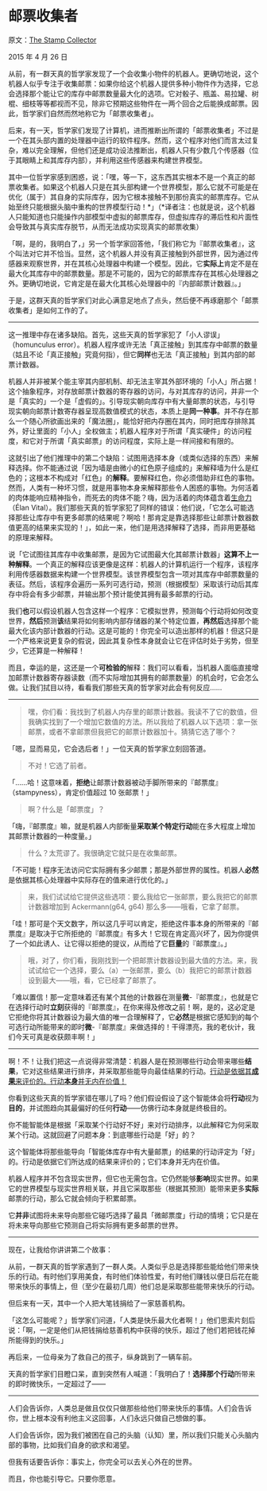 # 邮票收集者

原文：[The Stamp Collector](https://mindingourway.com/the-stamp-collector/)

2015 年 4 月 26 日

从前，有一群天真的哲学家发现了一个会收集小物件的机器人。更确切地说，这个机器人似乎专注于收集邮票：如果你给这个机器人提供多种小物件作为选择，它总会选择那个能让它的库存中邮票数量最大化的选项。它对骰子、瓶盖、易拉罐、树棍、细枝等等都视而不见，除非它预期这些物件在一两个回合之后能换成邮票。因此，哲学家们自然而然地称它为「邮票收集者」。

后来，有一天，哲学家们发现了计算机，进而推断出所谓的「邮票收集者」不过是一个在其头部内置的处理器中运行的软件程序。然而，这个程序对他们而言太过复杂，难以完全理解，但他们还是成功设法推断出，机器人只有少数几个传感器（位于其眼睛上和其库存内部），并利用这些传感器来构建世界模型。

其中一位哲学家感到困惑，说：「嘿，等一下，这东西其实根本不是一个真正的邮票收集者。如果这个机器人只是在其头部构建一个世界模型，那么它就不可能是在优化（属于）其自身的实际库存，因为它根本接触不到那份真实的邮票库存。它从始至终只能根据头脑中重构的世界模型行动！\*」（\*译者注：也就是说，这个机器人只能知道也只能操作内部模型中虚拟的邮票库存，但虚拟库存的滞后性和片面性会导致其与真实库存脱节，从而无法成功实现真实的邮票收集）

「啊，是的，我明白了，」另一个哲学家回答他，「我们称它为『邮票收集者』，这个叫法对它并不恰当。显然，这个机器人并没有真正接触到外部世界，因为通过传感器来观察世界，并在其核心处理器中构建一个模型。因此，它**实际上**肯定不是在最大化其库存中的邮票数量。那是不可能的，因为它的邮票库存在其核心处理器之外。更确切地说，它肯定是在最大化其核心处理器中的『内部邮票计数器』。」

于是，这群天真的哲学家们对此心满意足地点了点头，然后便不再琢磨那个「邮票收集者」是如何工作的了。

------

这一推理中存在诸多缺陷。首先，这些天真的哲学家犯了「小人谬误」（homunculus error）。机器人程序或许无法「真正接触」到其库存中邮票的数量（姑且不论「真正接触」究竟何指），但它**同样**也无法「真正接触」到其内部的邮票计数器。

机器人并非被某个能主宰其内部机制、却无法主宰其外部环境的「小人」所占据！这个抽象程序，对存放邮票计数器的寄存器的访问，与对其库存的访问，并非一个是「真实的」一个是「虚假的」。引导现实朝向库存中有大量邮票的状态，与引导现实朝向邮票计数寄存器呈现高数值模式的状态，本质上是**同一种事**。并不存在那么一个随心所欲画出来的「魔法圈」，能恰好把内存圈在其内，同时把库存排除其外，好让里面的「小人」全权做主；机器人程序对于所谓「真实硬件」的访问程度，和它对于所谓「真实邮票」的访问程度，实际上是一样间接和有限的。

这就引出了他们推理中的第二个缺陷：试图用选择本身（或类似选择的东西）来解释选择。你不能通过说「因为墙是由微小的红色原子组成的」来解释墙为什么是红色的；这根本不构成对「红色」的**解释**。要解释红色，你必须借助非红色的事物。然而，人类有一种坏习惯，就是用事物本身来解释那些令人困惑的事物。为何活着的肉体能响应精神指令，而死去的肉体不能？嗨，因为活着的肉体蕴含着[生命力](http://en.wikipedia.org/wiki/Élan_vital)（Élan Vital）。我们那些天真的哲学家犯了同样的错误：他们说，「它怎么可能选择那些让库存中有更多邮票的结果呢？啊哈！那肯定是靠选择那些让邮票计数器数值更高的结果来实现的！」，如此一来，他们是用选择解释了选择，而非用更基础的原理来解释。

说「它试图往其库存中收集邮票，是因为它试图最大化其邮票计数器」**这算不上一种解释**。一个真正的解释应该更像是这样：机器人的计算机运行一个程序，该程序利用传感器数据来构建一个世界模型。该世界模型包含一项对其库存中邮票数量的表征。然后，该程序会遍历一系列可选行动，预测（根据模型）采取该行动后其库存中将会有多少邮票，并输出那个预计能使其拥有最多邮票的行动。

我们**也**可以假设机器人包含这样一个程序：它模拟世界，预测每个行动将如何改变世界，**然后**预测**该**结果将如何影响内部存储器的某个特定位置，**再然后**选择那个能最大化该内部计数器的行动。这是可能的！你完全可以造出那样的机器！但这只是一个严格来说更复杂的假说，因此其复杂性本身就会让它在评估时处于劣势，但至少，它还算是一种解释！

而且，幸运的是，这还是一个**可检验的**解释：我们可以看看，当机器人面临直接增加邮票计数器寄存器读数（而不实际增加其拥有的邮票数量）的机会时，它会怎么做。让我们拭目以待，看看我们那些天真的哲学家对此会有何反应……

------

> 嘿，你们看：我找到了机器人内存里的邮票计数器。我读不了它的数值，但我确实找到了一个增加它数值的方法。所以我给了机器人以下选项：拿一张邮票，或者不拿邮票但我把它的邮票计数器加十。猜猜它选了哪个？

「嗯，显而易见，它会选后者！」一位天真的哲学家立刻回答道。

> 不对！它选了前者。

「……哈！这意味着，**拒绝**让邮票计数器被动手脚所带来的『邮票度』（stampyness），肯定价值超过 10 张邮票！」

> 啊？什么是「邮票度」？

「嗨，『邮票度』嘛，就是机器人内部衡量**采取某个特定行动**能在多大程度上增加其邮票计数器的一种度量。」

> 什么？太荒谬了。我很确定它就只是在收集邮票。

「不可能！程序无法访问它实际拥有多少邮票；那是外部世界的属性。机器人**必然**是依据其核心处理器中实际存在的值来进行优化的。」

> 来，我们试试给它提供这些选项：要么我给它一张邮票，要么我把它的邮票计数器增加到 Ackermann(g64, g64) 那么多——哦看，它拿了邮票。

「哇！那可是个天文数字，所以这几乎可以肯定，拒绝这件事本身的所带来的『邮票度』是取决于它所拒绝的『邮票度』有多大！它现在肯定高兴坏了，因为你提供了一个如此诱人、让它得以拒绝的提议，从而给了它**巨量**的『邮票度』。」

> 哦，对了，你们看，我刚找到一个把邮票计数器设到最大值的方法。来，我试试给它一个选择，要么（a）一张邮票，要么（b）我把它的邮票计数器设到最大——哦，看，它已经拿了邮票了。

「难以置信！那一定意味着还有某个其他的计数器在测量**微**-『邮票度』，也就是它在选择行动时**立刻**获得的『邮票度』，在你来得及修改之前！啊，是的，这必定是它拒绝你将其计数器设为最大值的唯一合理解释了，它**必然**是根据它感知到的每个可选行动所能带来的即时**微**-『邮票度』来做选择的！干得漂亮，我的老伙计，我们今天可真是收获颇丰啊！」

------

啊！不！让我们把这一点说得非常清楚：机器人是在预测哪些行动会带来哪些**结果**，它对这些结果进行排序，并采取那些能导向最佳结果的行动。[行动是依据其**成果**来评价的。行动**本身**并无内在价值！](http://lesswrong.com/lw/l4/terminal_values_and_instrumental_values/)

你看到这些天真的哲学家错在哪儿了吗？他们假设假设了这个智能体会将**行动**视为**目的**，并试图趋向其最偏好的任何**行动**——仿佛行动本身就是终极目的。

你不能智能体是根据「采取某个行动好不好」来对行动排序，以此解释它为何采取某个行动。这就回避了问题本身：到底哪些行动是「好」的？

这个智能体将那些能导向「智能体库存中有大量邮票」的结果的行动评定为「好」的。行动是依据它们所达成的结果来评价的；它们本身并无内在价值。

机器人程序并不包含现实世界，但它也无需包含。它仍然能够**影响**现实世界。如果它的世界模型与现实世界相关联，并且它采取那些（根据其预测）能带来更多**实际**邮票的行动，那么它就会倾向于积累邮票。

它**并非**试图将未来导向那些它碰巧选择了最具「微邮票度」行动的情境；它只是在将未来导向那些它预测自己将实际拥有更多邮票的世界。

------

现在，让我给你讲讲第二个故事：

从前，一群天真的哲学家遇到了一群人类。人类似乎总是选择那些能给他们带来快乐的行动。有时他们享用美食，有时他们体验性爱，有时他们赚钱以便日后花在能带来快乐的事情上，但（至少在最初几周）他们总是采取那些能带来快乐的行动。

但后来有一天，其中一个人把大笔钱捐给了一家慈善机构。

「这怎么可能呢？」哲学家们问道，「人类是快乐最大化者啊！」他们思索片刻后说：「啊，一定是他们从把钱捐给慈善机构中获得的快乐，超过了他们若把钱花掉所能得到的快乐。」

再后来，一位母亲为了救自己的孩子，纵身跳到了一辆车前。

天真的哲学家们目瞪口呆，直到突然有人喊道：「我明白了！**选择那个行动**所带来的即时微快乐，一定超过了——

------

人们会告诉你，人类总是做且仅仅只做那些给他们带来快乐的事情。人们会告诉你，世上根本没有利他主义这回事，人们永远只做自己想做的事。

人们会告诉你，因为我们被困在自己的头脑（认知）里，所以我们只能关心头脑内部的事物，比如我们自身的欲求和渴望。

但我有话要告诉你：事实上，你完全可以去关心外在的世界。

而且，你也能引导它。只要你愿意。
